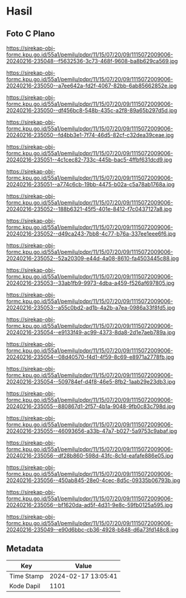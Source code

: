 # Hasil

## Foto C Plano

https://sirekap-obj-formc.kpu.go.id/55a1/pemilu/pdpr/11/15/07/20/09/1115072009006-20240216-235048--f5632536-3c73-468f-9608-ba8b629ca569.jpg

https://sirekap-obj-formc.kpu.go.id/55a1/pemilu/pdpr/11/15/07/20/09/1115072009006-20240216-235050--a7ee642a-fd2f-4067-82bb-6ab85662852e.jpg

https://sirekap-obj-formc.kpu.go.id/55a1/pemilu/pdpr/11/15/07/20/09/1115072009006-20240216-235050--df456bc8-548b-435c-a2f8-89a65b297d5d.jpg

https://sirekap-obj-formc.kpu.go.id/55a1/pemilu/pdpr/11/15/07/20/09/1115072009006-20240216-235050--fd4bb3e1-7f74-46d5-82cf-c32dea39ceae.jpg

https://sirekap-obj-formc.kpu.go.id/55a1/pemilu/pdpr/11/15/07/20/09/1115072009006-20240216-235051--4c1cec82-733c-445b-bac5-4ffbf631dcd9.jpg

https://sirekap-obj-formc.kpu.go.id/55a1/pemilu/pdpr/11/15/07/20/09/1115072009006-20240216-235051--a774c6cb-19bb-4475-b02a-c5a78ab1768a.jpg

https://sirekap-obj-formc.kpu.go.id/55a1/pemilu/pdpr/11/15/07/20/09/1115072009006-20240216-235052--188b6321-45f5-401e-8412-f7c0437127a8.jpg

https://sirekap-obj-formc.kpu.go.id/55a1/pemilu/pdpr/11/15/07/20/09/1115072009006-20240216-235052--d49ca243-7bb8-4c77-b76a-337ee1eee6f6.jpg

https://sirekap-obj-formc.kpu.go.id/55a1/pemilu/pdpr/11/15/07/20/09/1115072009006-20240216-235052--52a20309-e44d-4a08-8610-fa4503445c88.jpg

https://sirekap-obj-formc.kpu.go.id/55a1/pemilu/pdpr/11/15/07/20/09/1115072009006-20240216-235053--33ab1fb9-9973-4dba-a459-f526af697805.jpg

https://sirekap-obj-formc.kpu.go.id/55a1/pemilu/pdpr/11/15/07/20/09/1115072009006-20240216-235053--a55c0bd2-ad1b-4a2b-a7ea-0986a33f8fd5.jpg

https://sirekap-obj-formc.kpu.go.id/55a1/pemilu/pdpr/11/15/07/20/09/1115072009006-20240216-235054--e9133f49-ac99-4373-8da8-2d1e7aeb789a.jpg

https://sirekap-obj-formc.kpu.go.id/55a1/pemilu/pdpr/11/15/07/20/09/1115072009006-20240216-235054--08d40570-f4d1-4f59-8c69-e8971a2778fb.jpg

https://sirekap-obj-formc.kpu.go.id/55a1/pemilu/pdpr/11/15/07/20/09/1115072009006-20240216-235054--509784ef-d4f8-46e5-8fb2-1aab29e23db3.jpg

https://sirekap-obj-formc.kpu.go.id/55a1/pemilu/pdpr/11/15/07/20/09/1115072009006-20240216-235055--880867d1-2f57-4b1a-9048-9fb0c83c798d.jpg

https://sirekap-obj-formc.kpu.go.id/55a1/pemilu/pdpr/11/15/07/20/09/1115072009006-20240216-235055--46093656-a33b-47a7-b027-5a9753c9abaf.jpg

https://sirekap-obj-formc.kpu.go.id/55a1/pemilu/pdpr/11/15/07/20/09/1115072009006-20240216-235056--df28b860-598d-43fc-8c1d-eafafe886e05.jpg

https://sirekap-obj-formc.kpu.go.id/55a1/pemilu/pdpr/11/15/07/20/09/1115072009006-20240216-235056--450ab845-28e0-4cec-8d5c-09335b06793b.jpg

https://sirekap-obj-formc.kpu.go.id/55a1/pemilu/pdpr/11/15/07/20/09/1115072009006-20240216-235056--bf1620da-ad5f-4d31-9e8c-59fb0125a595.jpg

https://sirekap-obj-formc.kpu.go.id/55a1/pemilu/pdpr/11/15/07/20/09/1115072009006-20240216-235049--e90d6bbc-cb36-4928-b848-d6a73fd148c8.jpg


## Metadata

| Key        | Value               |
| ---------- | ------------------- |
| Time Stamp | 2024-02-17 13:05:41 |
| Kode Dapil | 1101                |



